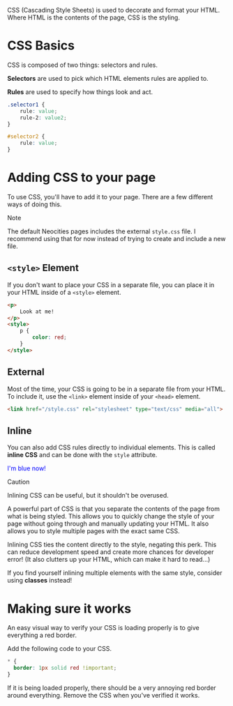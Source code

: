 CSS (Cascading Style Sheets) is used to decorate and format your HTML. Where HTML is the contents of the page, CSS is the styling.

# CSS Basics

CSS is composed of two things: selectors and rules. 

**Selectors** are used to pick which HTML elements rules are applied to.

**Rules** are used to specify how things look and act.

```css
.selector1 {
    rule: value;
    rule-2: value2;
}

#selector2 {
    rule: value;
}
```

# Adding CSS to your page

To use CSS, you'll have to add it to your page. There are a few different ways of doing this.

> [!NOTE]
> The default Neocities pages includes the external `style.css` file. I recommend using that for now instead of trying to create and include a new file. 

## `<style>` Element

If you don't want to place your CSS in a separate file, you can place it in your HTML inside of a `<style>` element. 

```html
<p>
    Look at me!
</p>
<style>
    p {
        color: red;
    }
</style>
```

## External

Most of the time, your CSS is going to be in a separate file from your HTML. To include it, use the `<link>` element inside of your `<head>` element.

```html
<link href="/style.css" rel="stylesheet" type="text/css" media="all">
```

## Inline

You can also add CSS rules directly to individual elements. This is called **inline CSS** and can be done with the `style` attribute.

<CodeEditor preview="html">
<EditorTab lang="html">
<p style="color: blue;">I'm blue now!</p>
</EditorTab>
</CodeEditor>

> [!CAUTION]
> Inlining CSS can be useful, but it shouldn't be overused. 
> 
> A powerful part of CSS is that you separate the contents of the page from what is being styled. This allows you to quickly change the style of your page without going through and manually updating your HTML. It also allows you to style multiple pages with the exact same CSS. 
> 
> Inlining CSS ties the content directly to the style, negating this perk. This can reduce development speed and create more chances for developer error! (It also clutters up your HTML, which can make it hard to read...)
>
> If you find yourself inlining multiple elements with the same style, consider using **classes** instead!

# Making sure it works

An easy visual way to verify your CSS is loading properly is to give everything a red border.

Add the following code to your CSS.
```css
* {
  border: 1px solid red !important;
}
```
If it is being loaded properly, there should be a very annoying red border around everything. Remove the CSS when you've verified it works. 
